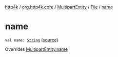 [http4k](../../../index.md) / [org.http4k.core](../../index.md) / [MultipartEntity](../index.md) / [File](index.md) / [name](./name.md)

# name

`val name: `[`String`](https://kotlinlang.org/api/latest/jvm/stdlib/kotlin/-string/index.html) [(source)](https://github.com/http4k/http4k/blob/master/http4k-multipart/src/main/kotlin/org/http4k/core/MultipartFormBody.kt#L25)

Overrides [MultipartEntity.name](../name.md)

